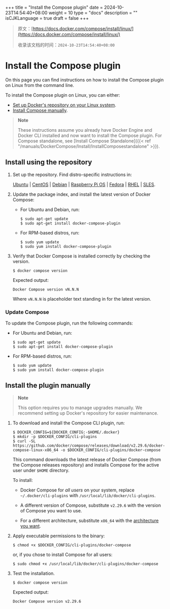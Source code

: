 +++
title = "Install the Compose plugin"
date = 2024-10-23T14:54:40+08:00
weight = 10
type = "docs"
description = ""
isCJKLanguage = true
draft = false
+++

> 原文：[https://docs.docker.com/compose/install/linux/](https://docs.docker.com/compose/install/linux/)
>
> 收录该文档的时间：`2024-10-23T14:54:40+08:00`

# Install the Compose plugin

On this page you can find instructions on how to install the Compose plugin on Linux from the command line.

To install the Compose plugin on Linux, you can either:

- [Set up Docker's repository on your Linux system](https://docs.docker.com/compose/install/linux/#install-using-the-repository).
- [Install Compose manually](https://docs.docker.com/compose/install/linux/#install-the-plugin-manually).

> **Note**
>
> 
>
> These instructions assume you already have Docker Engine and Docker CLI installed and now want to install the Compose plugin.
> For Compose standalone, see [Install Compose Standalone]({{< ref "/manuals/DockerCompose/Install/InstallComposestandalone" >}}).

## Install using the repository

1. Set up the repository. Find distro-specific instructions in:

   [Ubuntu](https://docs.docker.com/engine/install/ubuntu/#install-using-the-repository) | [CentOS](https://docs.docker.com/engine/install/centos/#set-up-the-repository) | [Debian](https://docs.docker.com/engine/install/debian/#install-using-the-repository) | [Raspberry Pi OS](https://docs.docker.com/engine/install/raspberry-pi-os/#install-using-the-repository) | [Fedora](https://docs.docker.com/engine/install/fedora/#set-up-the-repository) | [RHEL](https://docs.docker.com/engine/install/rhel/#set-up-the-repository) | [SLES](https://docs.docker.com/engine/install/sles/#set-up-the-repository).

2. Update the package index, and install the latest version of Docker Compose:

   - For Ubuntu and Debian, run:

     

     ```console
     $ sudo apt-get update
     $ sudo apt-get install docker-compose-plugin
     ```

   - For RPM-based distros, run:

     

     ```console
     $ sudo yum update
     $ sudo yum install docker-compose-plugin
     ```

3. Verify that Docker Compose is installed correctly by checking the version.

   

   ```console
   $ docker compose version
   ```

   Expected output:

   

   ```text
   Docker Compose version vN.N.N
   ```

   Where `vN.N.N` is placeholder text standing in for the latest version.

### Update Compose

To update the Compose plugin, run the following commands:

- For Ubuntu and Debian, run:

  

  ```console
  $ sudo apt-get update
  $ sudo apt-get install docker-compose-plugin
  ```

- For RPM-based distros, run:

  

  ```console
  $ sudo yum update
  $ sudo yum install docker-compose-plugin
  ```

## Install the plugin manually

> **Note**
>
> 
>
> This option requires you to manage upgrades manually. We recommend setting up Docker's repository for easier maintenance.

1. To download and install the Compose CLI plugin, run:

   

   ```console
   $ DOCKER_CONFIG=${DOCKER_CONFIG:-$HOME/.docker}
   $ mkdir -p $DOCKER_CONFIG/cli-plugins
   $ curl -SL https://github.com/docker/compose/releases/download/v2.29.6/docker-compose-linux-x86_64 -o $DOCKER_CONFIG/cli-plugins/docker-compose
   ```

   This command downloads the latest release of Docker Compose (from the Compose releases repository) and installs Compose for the active user under `$HOME` directory.

   To install:

   - Docker Compose for *all users* on your system, replace `~/.docker/cli-plugins` with `/usr/local/lib/docker/cli-plugins`.
   - A different version of Compose, substitute `v2.29.6` with the version of Compose you want to use.

   - For a different architecture, substitute `x86_64` with the [architecture you want](https://github.com/docker/compose/releases).

2. Apply executable permissions to the binary:

   

   ```console
   $ chmod +x $DOCKER_CONFIG/cli-plugins/docker-compose
   ```

   or, if you chose to install Compose for all users:

   

   ```console
   $ sudo chmod +x /usr/local/lib/docker/cli-plugins/docker-compose
   ```

3. Test the installation.

   

   ```console
   $ docker compose version
   ```

   Expected output:

   

   ```text
   Docker Compose version v2.29.6
   ```
